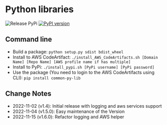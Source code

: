 # Python libraries #

![Release PyPi](https://github.com/SteveZhengMe/common_py_lib/actions/workflows/release.yml/badge.svg)
[![PyPI version](https://badge.fury.io/py/common-py-lib.svg)](https://badge.fury.io/py/common-py-lib)

## Command line ##

- Build a package: `python setup.py sdist bdist_wheel`
- Install to AWS CodeArtifact: `./install_AWS_CodeArtifacts.sh [Domain Name] [Repo Name] [AWS profile name if has multiple]`
- Install to PyPi: `./install_pypi.sh [PyPi username] [PyPi password]`
- Use the package (You need to login to the AWS CodeArtifacts using CLI): `pip install common-py-lib`

## Change Notes

- 2022-11-02 (v1.4): Initial release with logging and aws services support
- 2022-11-04 (v1.5.0): Easy maintenance of the Version
- 2022-11-15 (v1.6.0): Refactor logging and AWS helper